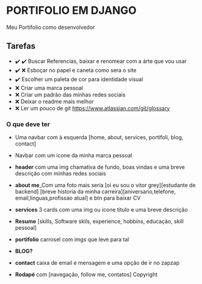 # PORTIFOLIO EM DJANGO

Meu Portifolio como desenvolvedor

## Tarefas

- ✔️ :heavy_check_mark: Buscar Referencias, baixar e renomear com a árte que vou usar
- ✔️ :x: Esboçar no papel e caneta como sera o site
- ✔️ Escolher um paleta de cor para identidade visual
- ❌ Criar uma marca pessoal
- ❌ Criar um padrão das minhas redes sociais
- ❌ Deixar o readme mais melhor
- ❌ Ler um pouco de git https://www.atlassian.com/git/glossary

### O que deve ter

- Uma navbar com à esquerda [home, about, services, portifoli, blog, contact]
- Navbar com um icone da minha marca pessoal
- **header** com uma img chamativa de fundo, boas vindas e uma breve descrição com minhas redes sociais
- **about me**\_Com uma foto mais seria [oi eu sou o vitor grey][estudante de backend]
  [breve historia da minha carreira][aniversario,telefone, email,linguas,profissao atual]
  e btn para baixar CV

- **services** 3 cards com uma img ou icone titulo e uma breve descrição
- **Resume** [skills, Software skils, experience, hobbins, educação, skill pessoal]
- **portifolio** carrosel com imgs que leve para tal
- **BLOG?**
- **contact** caixa de email e mensagem e uma opção de ir no zapzap
- **Rodapé** com [navegação, follow me, contatos] Copyright
